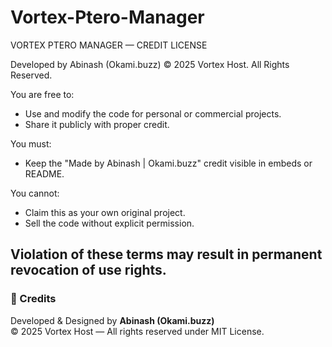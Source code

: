 # Vortex-Ptero-Manager
VORTEX PTERO MANAGER — CREDIT LICENSE

Developed by Abinash (Okami.buzz)
© 2025 Vortex Host. All Rights Reserved.

You are free to:
- Use and modify the code for personal or commercial projects.
- Share it publicly with proper credit.

You must:
- Keep the "Made by Abinash | Okami.buzz" credit visible in embeds or README.

You cannot:
- Claim this as your own original project.
- Sell the code without explicit permission.

Violation of these terms may result in permanent revocation of use rights.
---
### 🧠 Credits
Developed & Designed by **Abinash (Okami.buzz)**  
© 2025 Vortex Host — All rights reserved under MIT License.

